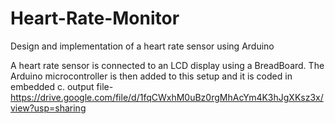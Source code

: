 # Heart-Rate-Monitor
Design and implementation of a heart rate sensor using Arduino

A heart rate sensor is connected to an LCD display using a BreadBoard. The Arduino microcontroller is then added to this setup and it is coded in embedded c.
output file- https://drive.google.com/file/d/1fqCWxhM0uBz0rgMhAcYm4K3hJgXKsz3x/view?usp=sharing

